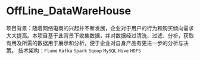 # OffLine_DataWareHouse
项目背景：随着网络电商的兴起并不断发展，企业对于用户的行为和购买倾向需求大大提高。本项目基于此背景下收集数据，并对数据经过清洗、过滤、分析，获取有用及所需的数据用于展示和分析，便于企业对自身产品有更进一步的分析与决策。  技术架构：`Flume` `Kafka` `Spark` `Sqoop` `MySQL` `Hive` `HDFS`  
